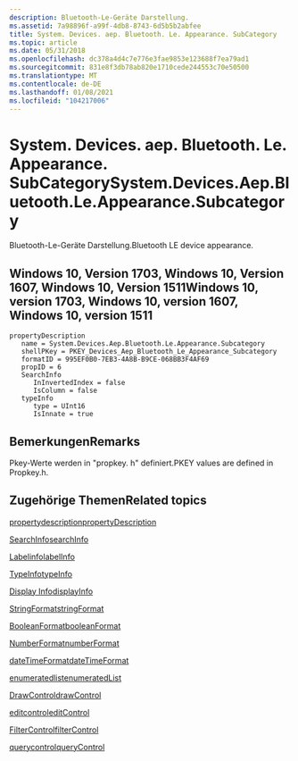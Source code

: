 ```yaml
---
description: Bluetooth-Le-Geräte Darstellung.
ms.assetid: 7a98896f-a99f-4db8-8743-6d5b5b2abfee
title: System. Devices. aep. Bluetooth. Le. Appearance. SubCategory
ms.topic: article
ms.date: 05/31/2018
ms.openlocfilehash: dc378a4d4c7e776e3fae9853e123688f7ea79ad1
ms.sourcegitcommit: 831e8f3db78ab820e1710cede244553c70e50500
ms.translationtype: MT
ms.contentlocale: de-DE
ms.lasthandoff: 01/08/2021
ms.locfileid: "104217006"
---
```

# <a name="systemdevicesaepbluetoothleappearancesubcategory"></a><span data-ttu-id="0032d-103">System. Devices. aep. Bluetooth. Le. Appearance. SubCategory</span><span class="sxs-lookup"><span data-stu-id="0032d-103">System.Devices.Aep.Bluetooth.Le.Appearance.Subcategory</span></span>

<span data-ttu-id="0032d-104">Bluetooth-Le-Geräte Darstellung.</span><span class="sxs-lookup"><span data-stu-id="0032d-104">Bluetooth LE device appearance.</span></span>

## <a name="windows-10-version-1703-windows-10-version-1607-windows-10-version-1511"></a><span data-ttu-id="0032d-105">Windows 10, Version 1703, Windows 10, Version 1607, Windows 10, Version 1511</span><span class="sxs-lookup"><span data-stu-id="0032d-105">Windows 10, version 1703, Windows 10, version 1607, Windows 10, version 1511</span></span>

```
propertyDescription
   name = System.Devices.Aep.Bluetooth.Le.Appearance.Subcategory
   shellPKey = PKEY_Devices_Aep_Bluetooth_Le_Appearance_Subcategory
   formatID = 995EF0B0-7EB3-4A8B-B9CE-068BB3F4AF69
   propID = 6
   SearchInfo
      InInvertedIndex = false
      IsColumn = false
   typeInfo
      type = UInt16
      IsInnate = true
```

## <a name="remarks"></a><span data-ttu-id="0032d-106">Bemerkungen</span><span class="sxs-lookup"><span data-stu-id="0032d-106">Remarks</span></span>

<span data-ttu-id="0032d-107">Pkey-Werte werden in "propkey. h" definiert.</span><span class="sxs-lookup"><span data-stu-id="0032d-107">PKEY values are defined in Propkey.h.</span></span>

## <a name="related-topics"></a><span data-ttu-id="0032d-108">Zugehörige Themen</span><span class="sxs-lookup"><span data-stu-id="0032d-108">Related topics</span></span>

<dl> <dt>

[<span data-ttu-id="0032d-109">propertydescription</span><span class="sxs-lookup"><span data-stu-id="0032d-109">propertyDescription</span></span>](./propdesc-schema-propertydescription.md)
</dt> <dt>

[<span data-ttu-id="0032d-110">SearchInfo</span><span class="sxs-lookup"><span data-stu-id="0032d-110">searchInfo</span></span>](./propdesc-schema-searchinfo.md)
</dt> <dt>

[<span data-ttu-id="0032d-111">Labelinfo</span><span class="sxs-lookup"><span data-stu-id="0032d-111">labelInfo</span></span>](./propdesc-schema-labelinfo.md)
</dt> <dt>

[<span data-ttu-id="0032d-112">TypeInfo</span><span class="sxs-lookup"><span data-stu-id="0032d-112">typeInfo</span></span>](./propdesc-schema-typeinfo.md)
</dt> <dt>

[<span data-ttu-id="0032d-113">Display Info</span><span class="sxs-lookup"><span data-stu-id="0032d-113">displayInfo</span></span>](./propdesc-schema-displayinfo.md)
</dt> <dt>

[<span data-ttu-id="0032d-114">StringFormat</span><span class="sxs-lookup"><span data-stu-id="0032d-114">stringFormat</span></span>](./propdesc-schema-stringformat.md)
</dt> <dt>

[<span data-ttu-id="0032d-115">BooleanFormat</span><span class="sxs-lookup"><span data-stu-id="0032d-115">booleanFormat</span></span>](./propdesc-schema-booleanformat.md)
</dt> <dt>

[<span data-ttu-id="0032d-116">NumberFormat</span><span class="sxs-lookup"><span data-stu-id="0032d-116">numberFormat</span></span>](./propdesc-schema-numberformat.md)
</dt> <dt>

[<span data-ttu-id="0032d-117">dateTimeFormat</span><span class="sxs-lookup"><span data-stu-id="0032d-117">dateTimeFormat</span></span>](./propdesc-schema-datetimeformat.md)
</dt> <dt>

[<span data-ttu-id="0032d-118">enumeratedlist</span><span class="sxs-lookup"><span data-stu-id="0032d-118">enumeratedList</span></span>](./propdesc-schema-enumeratedlist.md)
</dt> <dt>

[<span data-ttu-id="0032d-119">DrawControl</span><span class="sxs-lookup"><span data-stu-id="0032d-119">drawControl</span></span>](./propdesc-schema-drawcontrol.md)
</dt> <dt>

[<span data-ttu-id="0032d-120">editcontrol</span><span class="sxs-lookup"><span data-stu-id="0032d-120">editControl</span></span>](./propdesc-schema-editcontrol.md)
</dt> <dt>

[<span data-ttu-id="0032d-121">FilterControl</span><span class="sxs-lookup"><span data-stu-id="0032d-121">filterControl</span></span>](./propdesc-schema-filtercontrol.md)
</dt> <dt>

[<span data-ttu-id="0032d-122">querycontrol</span><span class="sxs-lookup"><span data-stu-id="0032d-122">queryControl</span></span>](./propdesc-schema-querycontrol.md)
</dt> </dl>

 

 
